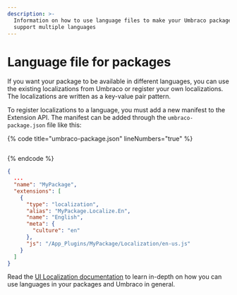 ```yaml
---
description: >-
  Information on how to use language files to make your Umbraco package UI
  support multiple languages
---
```


# Language file for packages

If you want your package to be available in different languages, you can use the existing localizations from Umbraco or register your own localizations. The localizations are written as a key-value pair pattern.

To register localizations to a language, you must add a new manifest to the Extension API. The manifest can be added through the `umbraco-package.json` file like this:

{% code title="umbraco-package.json" lineNumbers="true" %}
```
```
{% endcode %}

```json
{
  ...
  "name": "MyPackage",
  "extensions": [
    {
      "type": "localization",
      "alias": "MyPackage.Localize.En",
      "name": "English",
      "meta": {
        "culture": "en"
      },
      "js": "/App_Plugins/MyPackage/Localization/en-us.js"
    }
  ]
}
```

Read the [UI Localization documentation](../../customizing/foundation/localization.md) to learn in-depth on how you can use languages in your packages and Umbraco in general.
